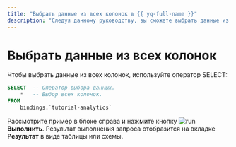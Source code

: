 ```yaml
---
title: "Выбрать данные из всех колонок в {{ yq-full-name }}"
description: "Следуя данному руководству, вы сможете выбрать данные из всех колонок." 
---
```


# Выбрать данные из всех колонок

Чтобы выбрать данные из всех колонок, используйте оператор SELECT:

```sql
SELECT  -- Оператор выбора данных.
    *   -- Выбор всех колонок.
FROM
    bindings.`tutorial-analytics`
```

Рассмотрите пример в блоке справа и нажмите кнопку ![run](../../_assets/console-icons/play-fill.svg) **Выполнить**.
Результат выполнения запроса отобразится на вкладке **Результат** в виде таблицы или схемы.